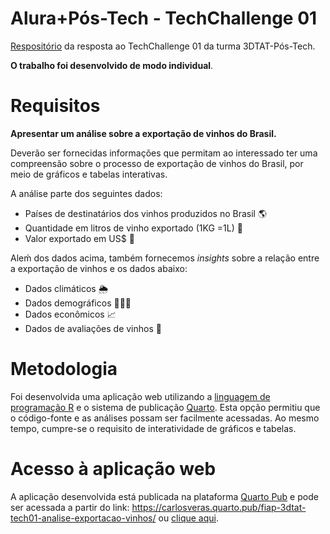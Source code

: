 # Alura+Pós-Tech - TechChallenge 01

[Respositório](https://github.com/carlosvneves/fiap_techchallenge01.git) da resposta ao TechChallenge 01 da turma 3DTAT-Pós-Tech.

**O trabalho foi desenvolvido de modo individual**.

# Requisitos

**Apresentar um análise sobre a exportação de vinhos do Brasil.**

Deverão ser fornecidas informações que permitam ao interessado ter uma compreensão sobre o processo de exportação de vinhos do Brasil, por meio de gráficos e tabelas interativas.

A análise parte dos seguintes dados:

-   Países de destinatários dos vinhos produzidos no Brasil 🌎
-   Quantidade em litros de vinho exportado (1KG =1L) 🍷
-   Valor exportado em US\$ 💸

Aleḿ dos dados acima, também fornecemos *insights* sobre a relação entre a exportação de vinhos e os dados abaixo:

-   Dados climáticos 🌦️
-   Dados demográficos 🧑‍🤝‍🧑
-   Dados econômicos 📈
-   Dados de avaliações de vinhos 🏅

# Metodologia

Foi desenvolvida uma aplicação web utilizando a [linguagem de programação R](https://www.r-project.org/) e o sistema de publicação [Quarto](https://quarto.org/). Esta opção permitiu que o código-fonte e as análises possam ser facilmente acessadas. Ao mesmo tempo, cumpre-se o requisito de interatividade de gráficos e tabelas.


# Acesso à aplicação web

A aplicação desenvolvida está publicada na plataforma [Quarto Pub](quartopub.com) e pode ser acessada a partir do link: https://carlosveras.quarto.pub/fiap-3dtat-tech01-analise-exportacao-vinhos/ ou [clique aqui](https://carlosveras.quarto.pub/fiap-3dtat-tech01-analise-exportacao-vinhos/).

